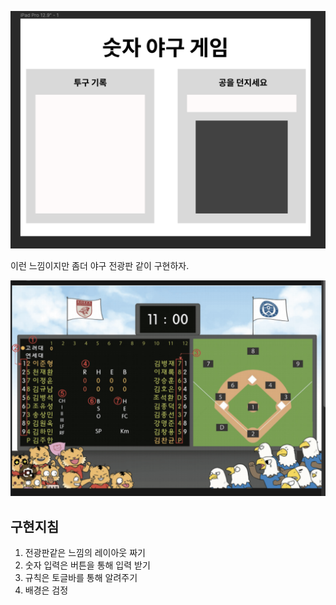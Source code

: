 ![Alt text](image.png)

이런 느낌이지만 좀더 야구 전광판 같이 구현하자.

![Alt text](image-1.png)

## 구현지침

1. 전광판같은 느낌의 레이아웃 짜기
2. 숫자 입력은 버튼을 통해 입력 받기
3. 규칙은 토글바를 통해 알려주기
4. 배경은 검정

